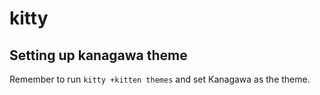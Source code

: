 # kitty

## Setting up kanagawa theme

Remember to run `kitty +kitten themes` and set Kanagawa as the theme.
